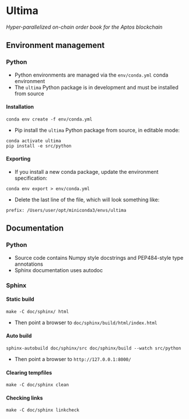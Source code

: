 # Ultima

*Hyper-parallelized on-chain order book for the Aptos blockchain*

## Environment management

### Python

* Python environments are managed via the ``env/conda.yml`` conda environment
* The `ultima` Python package is in development and must be installed from source

#### Installation

```
conda env create -f env/conda.yml
```

* Pip install the ``ultima`` Python package from source, in editable mode:

```
conda activate ultima
pip install -e src/python
```

#### Exporting

* If you install a new conda package, update the environment specification:

```
conda env export > env/conda.yml
```

* Delete the last line of the file, which will look something like:

```
prefix: /Users/user/opt/miniconda3/envs/ultima
```

## Documentation

### Python

* Source code contains Numpy style docstrings and PEP484-style type annotations
* Sphinx documentation uses autodoc

### Sphinx

#### Static build

```
make -C doc/sphinx/ html
```

* Then point a browser to ``doc/sphinx/build/html/index.html``

#### Auto build

```
sphinx-autobuild doc/sphinx/src doc/sphinx/build --watch src/python
```

* Then point a browser to ``http://127.0.0.1:8000/``

#### Clearing tempfiles

```
make -C doc/sphinx clean
```

#### Checking links

```
make -C doc/sphinx linkcheck
```